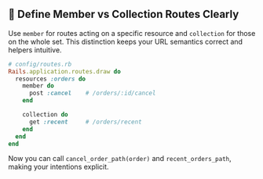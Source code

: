 ## 🔄 Define Member vs Collection Routes Clearly
Use `member` for routes acting on a specific resource and `collection` for those on the whole set. This distinction keeps your URL semantics correct and helpers intuitive.

```ruby
# config/routes.rb
Rails.application.routes.draw do
  resources :orders do
    member do
      post :cancel    # /orders/:id/cancel
    end

    collection do
      get :recent     # /orders/recent
    end
  end
end
```

Now you can call `cancel_order_path(order)` and `recent_orders_path`, making your intentions explicit.